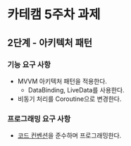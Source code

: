 # 카테캠 5주차 과제

## 2단계 - 아키텍처 패턴

### 기능 요구 사항

- MVVM 아키텍처 패턴을 적용한다.
  - DataBinding, LiveData를 사용한다.
- 비동기 처리를 Coroutine으로 변경한다.


### 프로그래밍 요구 사항

- [코드 컨벤션](https://developer.android.com/kotlin/style-guide?hl=ko)을 준수하며 프로그래밍한다.


